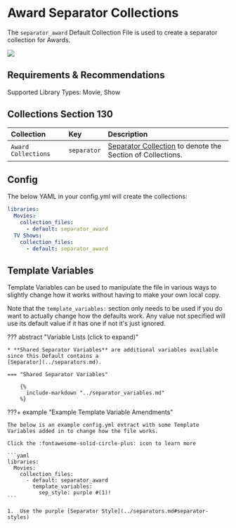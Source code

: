 # Award Separator Collections

The `separator_award` Default Collection File is used to create a separator collection for Awards.

![](../images/awardseparator.png)

## Requirements & Recommendations

Supported Library Types: Movie, Show

## Collections Section 130

| Collection          | Key         | Description                                                                    |
|:--------------------|:------------|:-------------------------------------------------------------------------------|
| `Award Collections` | `separator` | [Separator Collection](../separators.md) to denote the Section of Collections. |

## Config

The below YAML in your config.yml will create the collections:

```yaml
libraries:
  Movies:
    collection_files:
      - default: separator_award
  TV Shows:
    collection_files:
      - default: separator_award
```

## Template Variables

Template Variables can be used to manipulate the file in various ways to slightly change how it works without having to 
make your own local copy.

Note that the `template_variables:` section only needs to be used if you do want to actually change how the defaults 
work. Any value not specified will use its default value if it has one if not it's just ignored.

??? abstract "Variable Lists (click to expand)"

    * **Shared Separator Variables** are additional variables available since this Default contains a 
    [Separator](../separators.md).

    === "Shared Separator Variables"

        {%
          include-markdown "../separator_variables.md"
        %}

???+ example "Example Template Variable Amendments"

    The below is an example config.yml extract with some Template Variables added in to change how the file works.

    Click the :fontawesome-solid-circle-plus: icon to learn more

    ```yaml
    libraries:
      Movies:
        collection_files:
          - default: separator_award
            template_variables:
              sep_style: purple #(1)!
    ```

    1.  Use the purple [Separator Style](../separators.md#separator-styles)

